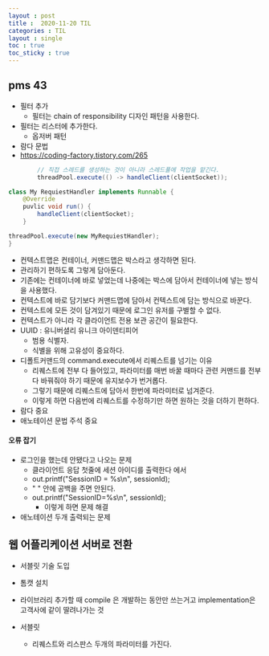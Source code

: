 ```yaml
---
layout : post
title :  2020-11-20 TIL
categories : TIL
layout : single
toc : true 
toc_sticky : true
---
```


## pms 43
- 필터 추가
    - 필터는 chain of responsibility 디자인 패턴을 사용한다.
- 필터는 리스터에 추가한다.
    - 옵저버 패턴
- 람다 문법
- https://coding-factory.tistory.com/265
```java
        // 직접 스레드를 생성하는 것이 아니라 스레드풀에 작업을 맡긴다.
        threadPool.execute(() -> handleClient(clientSocket));

class My RequiestHandler implements Runnable {
    @Override
    puvlic void run() {
        handleClient(clientSocket);
    }

threadPool.execute(new MyRequiestHandler);
}
```

- 컨텍스트맵은 컨테이너, 커맨드맵은 박스라고 생각하면 된다.
- 관리하기 편하도록 그렇게 담아둔다.
- 기존에는 컨테이너에 바로 넣었는데 나중에는 박스에 담아서 컨테이너에 넣는 방식을 사용했다.
- 컨텍스트에 바로 담기보다 커맨드맵에 담아서 컨텍스트에 담는 방식으로 바꾼다.
- 컨텍스트에 모든 것이 담겨있기 때문에 로그인 유저를 구별할 수 없다.
- 컨텍스트가 아니라 각 클라이언트 전용 보관 공간이 필요한다.
- UUID : 유니버셜리 유니크 아이덴티피어
    - 범용 식별자.
    - 식별을 위해 고유성이 중요하다.
- 디폴트커맨드의 command.execute에서 리퀘스트를 넘기는 이유
    - 리퀘스트에 전부 다 들어있고, 파라미터를 매번 바꿀 때마다 관련 커맨드를 전부 다 바꿔줘야 하기 때문에 유지보수가 번거롭다.
    - 그렇기 때문에 리퀘스트에 담아서 한번에 파라미터로 넘겨준다.
    - 이렇게 하면 다음번에 리퀘스트를 수정하기만 하면 원하는 것을 더하기 편하다.
- 람다 중요
- 애노테이션 문법 주석 중요

#### 오류 잡기
- 로그인을 했는데 안됐다고 나오는 문제
    - 클라이언트 응답 첫줄에 세션 아이디를 출력한다 에서
    - out.printf("SessionID = %s\n", sessionId);
    - " " 안에 공백을 주면 안된다.
    - out.printf("SessionID=%s\n", sessionId);
        - 이렇게 하면 문제 해결
- 애노테이션 두개 출력되는 문제

## 웹 어플리케이션 서버로 전환
- 서블릿 기술 도입
- 톰캣 설치
- 라이브러리 추가할 때 compile 은 개발하는 동안만 쓰는거고 implementation은 고객사에 같이 딸려나가는 것

- 서블릿
    - 리퀘스트와 리스판스 두개의 파라미터를 가진다.
    